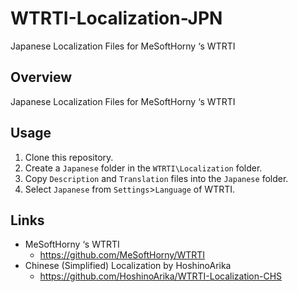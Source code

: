 # WTRTI-Localization-JPN
Japanese Localization Files for MeSoftHorny ‘s WTRTI

## Overview
Japanese Localization Files for MeSoftHorny ‘s WTRTI

## Usage
1. Clone this repository.
2. Create a `Japanese` folder in the `WTRTI\Localization` folder.
3. Copy `Description` and `Translation` files into the `Japanese` folder.
4. Select `Japanese` from `Settings`>`Language` of WTRTI.

## Links
- MeSoftHorny ‘s WTRTI
    - https://github.com/MeSoftHorny/WTRTI
- Chinese (Simplified) Localization by HoshinoArika
    - https://github.com/HoshinoArika/WTRTI-Localization-CHS
